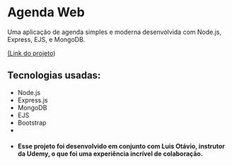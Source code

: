 # Agenda Web

Uma aplicação de agenda simples e moderna desenvolvida com Node.js, Express, EJS, e MongoDB.

[(Link do projeto](https://progetoagenda-kg38yeu8s-dias-projects-e25db624.vercel.app/))

## Tecnologias usadas:
- Node.js
- Express.js
- MongoDB
- EJS
- Bootstrap
- 
- ####  Esse projeto foi desenvolvido em conjunto com Luis Otávio, instrutor da Udemy, o que foi uma experiência incrível de colaboração.




